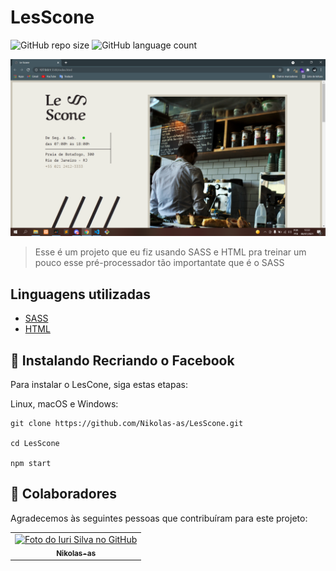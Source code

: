 # LesScone

![GitHub repo size](https://img.shields.io/github/repo-size/Nikolas-as/LesCone?style=for-the-badge)
![GitHub language count](https://img.shields.io/github/languages/count/Nikolas-as/LesCone?style=for-the-badge)

<img src="./assets/images/LesCone.PNG" alt="exemplo imagem">

> Esse é um projeto que eu fiz usando SASS e HTML pra treinar um pouco esse pré-processador tão importantate que é o SASS
> 
## Linguagens utilizadas

- [SASS](https://sass-lang.com/)
- [HTML](https://developer.mozilla.org/pt-BR/docs/Web/HTML)

## 🚀 Instalando Recriando o Facebook

Para instalar o LesCone, siga estas etapas:

Linux, macOS e Windows:
```
git clone https://github.com/Nikolas-as/LesScone.git

cd LesScone

npm start
```
## 🤝 Colaboradores

Agradecemos às seguintes pessoas que contribuíram para este projeto:

<table>
  <tr>
    <td align="center">
      <a href="#">
        <img src="https://avatars.githubusercontent.com/u/62979208?v=4" width="100px;" alt="Foto do Iuri Silva no GitHub"/><br>
        <sub>
          <b>Nikolas-as</b>
        </sub>
      </a>
    </td>
</table>
